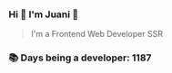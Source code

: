 ### Hi 👋 I&#39;m Juani 🦁

> I&#39;m a Frontend Web Developer SSR

### 📚 Days being a developer: 1187
